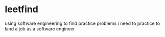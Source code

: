 # leetfind
using software engineering to find practice problems i need to practice to land a job as a software engineer
